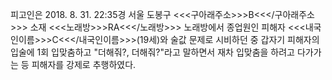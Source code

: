 피고인은 2018. 8. 31. 22:35경 서울 도봉구 <<<구아래주소>>>B<<</구아래주소>>> 소재 <<<노래방>>>RA<<</노래방>>> 노래방에서 종업원인 피해자 <<<내국인이름>>>C<<</내국인이름>>>(19세)와 술값 문제로 시비하던 중 갑자기 피해자의 입술에 1회 입맞춤하고 "더해줘?, 더해줘?"라고 말하면서 재차 입맞춤을 하려고 다가가는 등 피해자를 강제로 추행하였다.